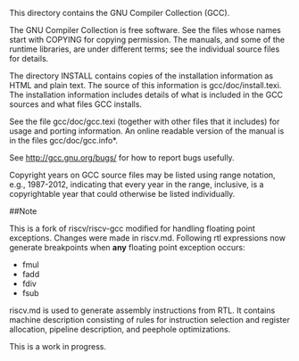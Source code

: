This directory contains the GNU Compiler Collection (GCC).

The GNU Compiler Collection is free software.  See the files whose
names start with COPYING for copying permission.  The manuals, and
some of the runtime libraries, are under different terms; see the
individual source files for details.

The directory INSTALL contains copies of the installation information
as HTML and plain text.  The source of this information is
gcc/doc/install.texi.  The installation information includes details
of what is included in the GCC sources and what files GCC installs.

See the file gcc/doc/gcc.texi (together with other files that it
includes) for usage and porting information.  An online readable
version of the manual is in the files gcc/doc/gcc.info*.

See http://gcc.gnu.org/bugs/ for how to report bugs usefully.

Copyright years on GCC source files may be listed using range
notation, e.g., 1987-2012, indicating that every year in the range,
inclusive, is a copyrightable year that could otherwise be listed
individually.

##Note

This is a fork of riscv/riscv-gcc modified for handling floating point exceptions. 
Changes were made in riscv.md. Following rtl expressions now generate breakpoints when **any** floating point exception occurs:
- fmul
- fadd
- fdiv
- fsub

riscv.md is used to generate assembly instructions from RTL. It contains machine description consisting of rules for instruction selection and register allocation, pipeline description, and peephole optimizations. 

This is a work in progress.
